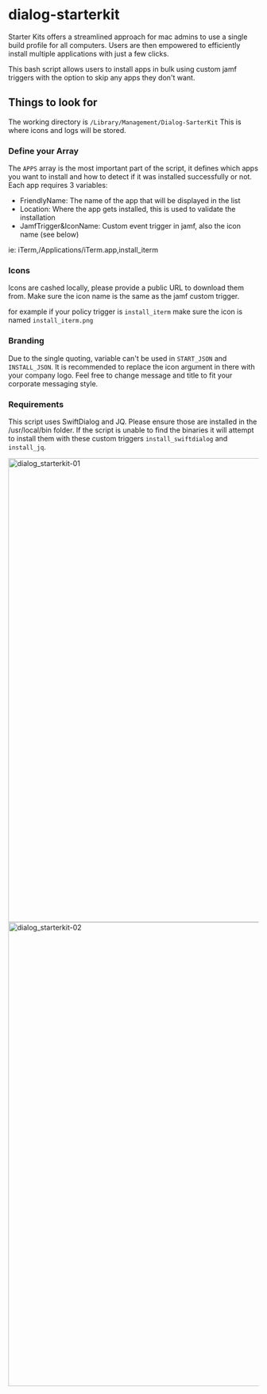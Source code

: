 # dialog-starterkit

Starter Kits offers a streamlined approach for mac admins to use a single build profile for all computers. 
Users are then empowered to efficiently install multiple applications with just a few clicks.

This bash script allows users to install apps in bulk using custom jamf triggers with the option to skip any apps they don't want.

## Things to look for

The working directory is `/Library/Management/Dialog-SarterKit`
This is where icons and logs will be stored.

### Define your Array

The `APPS` array is the most important part of the script, it defines which apps you want to install and how to detect if it was installed successfully or not.
Each app requires 3 variables:
- FriendlyName: The name of the app that will be displayed in the list
- Location: Where the app gets installed, this is used to validate the installation
- JamfTrigger&IconName: Custom event trigger in jamf, also the icon name (see below)

ie: iTerm,/Applications/iTerm.app,install_iterm

### Icons

Icons are cashed locally, please provide a public URL to download them from.
Make sure the icon name is the same as the jamf custom trigger.

for example if your policy trigger is `install_iterm` make sure the icon is named `install_iterm.png`

### Branding

Due to the single quoting, variable can't be used in `START_JSON` and `INSTALL_JSON`.
It is recommended to replace the icon argument in there with your company logo.
Feel free to change message and title to fit your corporate messaging style.

### Requirements

This script uses SwiftDialog and JQ. 
Please ensure those are installed in the /usr/local/bin folder.
If the script is unable to find the binaries it will attempt to install them with these custom triggers `install_swiftdialog` and `install_jq`.

<img width="932" alt="dialog_starterkit-01" src="https://github.com/ooftee/dialog-starterkit/assets/88021434/3298f471-8971-4f1a-ab04-1f3eea194401">
<img width="932" alt="dialog_starterkit-02" src="https://github.com/ooftee/dialog-starterkit/assets/88021434/4138fb4e-e9f1-4304-b55a-f1b1bb7e3fbb">
